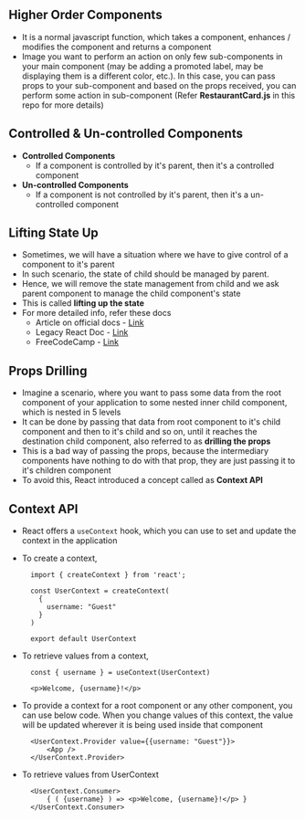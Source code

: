 ## Higher Order Components

- It is a normal javascript function, which takes a component, enhances / modifies the component and returns a component
- Image you want to perform an action on only few sub-components in your main component (may be adding a promoted label, may be displaying them is a different color, etc.). In this case, you can pass props to your sub-component and based on the props received, you can perform some action in sub-component (Refer **RestaurantCard.js** in this repo for more details)

## Controlled & Un-controlled Components

- **Controlled Components**
  - If a component is controlled by it's parent, then it's a controlled component
- **Un-controlled Components**
  - If a component is not controlled by it's parent, then it's a un-controlled component

## Lifting State Up

- Sometimes, we will have a situation where we have to give control of a component to it's parent
- In such scenario, the state of child should be managed by parent.
- Hence, we will remove the state management from child and we ask parent component to manage the child component's state
- This is called **lifting up the state**
- For more detailed info, refer these docs
  - Article on official docs - [Link](https://react.dev/learn/sharing-state-between-components#lifting-state-up-by-example)
  - Legacy React Doc - [Link](https://legacy.reactjs.org/docs/lifting-state-up.html)
  - FreeCodeCamp - [Link](https://www.freecodecamp.org/news/what-is-lifting-state-up-in-react/)

## Props Drilling

- Imagine a scenario, where you want to pass some data from the root component of your application to some nested inner child component, which is nested in 5 levels
- It can be done by passing that data from root component to it's child component and then to it's child and so on, until it reaches the destination child component, also referred to as **drilling the props**
- This is a bad way of passing the props, because the intermediary components have nothing to do with that prop, they are just passing it to it's children component
- To avoid this, React introduced a concept called as **Context API**

## Context API

- React offers a `useContext` hook, which you can use to set and update the context in the application
- To create a context,

  ```
    import { createContext } from 'react';

    const UserContext = createContext(
      {
        username: "Guest"
      }
    )

    export default UserContext
  ```

- To retrieve values from a context,

  ```
    const { username } = useContext(UserContext)

    <p>Welcome, {username}!</p>
  ```

- To provide a context for a root component or any other component, you can use below code. When you change values of this context, the value will be updated wherever it is being used inside that <App /> component

  ```
    <UserContext.Provider value={{username: "Guest"}}>
        <App />
    </UserContext.Provider>
  ```

- To retrieve values from UserContext
  ```
    <UserContext.Consumer>
        { ( {username} ) => <p>Welcome, {username}!</p> }
    </UserContext.Consumer>
  ```
